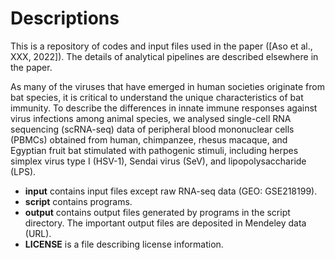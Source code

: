 # Descriptions
This is a repository of codes and input files used in the paper ([Aso et al., XXX, 2022]).
The details of analytical pipelines are described elsewhere in the paper.

As many of the viruses that have emerged in human societies originate from bat species, it is critical to understand the unique characteristics of bat immunity. To describe the differences in innate immune responses against virus infections among animal species, we analysed single-cell RNA sequencing (scRNA-seq) data of peripheral blood mononuclear cells (PBMCs) obtained from human, chimpanzee, rhesus macaque, and Egyptian fruit bat stimulated with pathogenic stimuli, including herpes simplex virus type I (HSV-1), Sendai virus (SeV), and lipopolysaccharide (LPS). 


* **input** contains input files except raw RNA-seq data (GEO: GSE218199).
* **script** contains programs.
* **output** contains output files generated by programs in the script directory. The important output files are deposited in Mendeley data (URL).
* **LICENSE** is a file describing license information.


